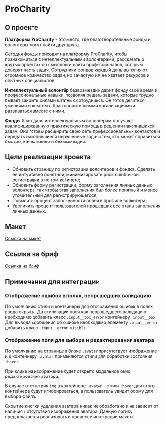 # ProCharity

## О проекте

**Платформа ProCharity** - это место, где благотворительные фонды и волонтеры могут найти друг друга.

Сегодня фонды приходят на платформу ProCharity, чтобы познакомиться с интеллектуальными волонтерами, рассказать о крутых
проектах со смыслом и найти профессионалов, которым доверят часть задач. Сотрудники фондов каждый день выполняют
огромное количество задач, но зачастую им не хватает ресурсов и опытных специалистов.

**Интеллектуальный волонтёр** безвозмездно дарит фонду своё время и профессиональные навыки, позволяя решать задачи,
которые трудно бывает закрыть силами штатных сотрудников. Он готов делиться умениями и опытом с благотворительными
организациями и развиваться вместе с ними.

**Фонды** благодаря интеллектуальным волонтерам получают квалифицированную практическую помощь в решении накопившихся
задач. Они готовы расширить свою сеть профессиональных контактов и передать накопившиеся нерешенные задачи тем, кто
может справиться быстро, качественно и безвозмездно.

## Цели реализации проекта

- Обновить страницу по регистрации волонтеров и фондов. Сделать ее интуитивно понятной, минимизировать риск ошибочной
  регистрации в не том кабинете;
- Обновить форму регистрации, форму заполнения личных данных волонтера, так чтобы этап заполнения был более приятный и
  менее утомительный для регистрирующегося;
- Повысить процент заполненности полей в профиле волонтера;
- Увеличить процент пользователей прошедших все этапы заполнения личных данных.

## Макет

[Ссылка на макет](https://www.notion.so/Procharity-21-f24c880905844ce883efd18a0f39472d)

## Ссылка на бриф

[Ссылка на бриф](https://www.notion.so/Procharity-21-f24c880905844ce883efd18a0f39472d)

## Примечания для интеграции

### Отображение ошибок в полях, непрошедших валидацию

По умолчанию стили и контейнеры для отображения ошибок в полях ввода скрыты.
Да стилизации поля как непрошедшего валидацию необходимо добавить класс `.input__box_error` контейнеру `.input__box`.
Для вывода сообщения об ошибке необходимо элементу `.input__error` добавить класс `.input__error_visible`.

### Отображение поля для выбора и редактирования аватара

По умолчанию на странице в блоке `.avatar` присутствует изображение и к контейнеру `.avatar` применяются стили для
обработки состояния `:hover`.

При клике на изображение будет открыто модальное окно редактирования аватара.

В случае отсутствия `img` в контейнере `.avatar` - стили `:hover` для этого контейнера будут игнорироваться,
а пользователь увидит форму для выбора файла.

Скрытие кнопки удаления аватара никак не обработано и не зависит от наличия / отсутствия изображения аватара. Данную
логику предполагается реализовать в процессе интеграции макета.

